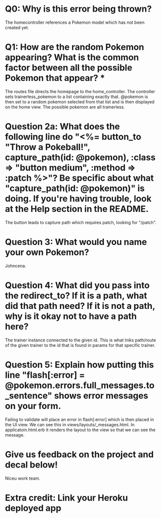 # Q0: Why is this error being thrown?
The homecontroller references a Pokemon model which has not been created yet.
# Q1: How are the random Pokemon appearing? What is the common factor between all the possible Pokemon that appear? *
The routes file directs the homepage to the home_controller. The controller sets trainerless_pokemon to a list containing exactly that. @pokemon is then set to a random pokemon selected from that list and is then displayed on the home view. The possible pokemon are all trainerless.
# Question 2a: What does the following line do "<%= button_to "Throw a Pokeball!", capture_path(id: @pokemon), :class => "button medium", :method => :patch %>"? Be specific about what "capture_path(id: @pokemon)" is doing. If you're having trouble, look at the Help section in the README.
The button leads to capture path which requires patch, looking for "/patch".
# Question 3: What would you name your own Pokemon?
Johncena.
# Question 4: What did you pass into the redirect_to? If it is a path, what did that path need? If it is not a path, why is it okay not to have a path here?
The trainer instance connected to the given id. This is what lniks path/route of the given trainer to the id that is found in params for that specific trainer.
# Question 5: Explain how putting this line "flash[:error] = @pokemon.errors.full_messages.to_sentence" shows error messages on your form.
Failing to validate will place an error in flash[:error] which is then placed in the UI view. We can see this in views/layouts/_messages.html. In applicatoin.html.erb it renders the layout to the view so that we can see the message.
# Give us feedback on the project and decal below!
Niceu work team.
# Extra credit: Link your Heroku deployed app
